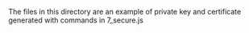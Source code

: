 The files in this directory are an example of private key 
and certificate generated with commands in 7_secure.js
